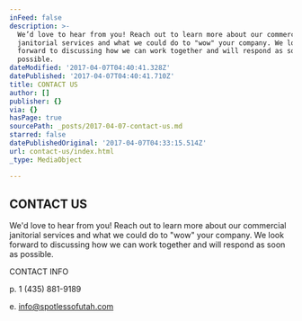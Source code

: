 ```yaml
---
inFeed: false
description: >-
  We’d love to hear from you! Reach out to learn more about our commercial
  janitorial services and what we could do to "wow" your company. We look
  forward to discussing how we can work together and will respond as soon as
  possible.
dateModified: '2017-04-07T04:40:41.328Z'
datePublished: '2017-04-07T04:40:41.710Z'
title: CONTACT US
author: []
publisher: {}
via: {}
hasPage: true
sourcePath: _posts/2017-04-07-contact-us.md
starred: false
datePublishedOriginal: '2017-04-07T04:33:15.514Z'
url: contact-us/index.html
_type: MediaObject

---
```

## CONTACT US

We'd love to hear from you! Reach out to learn more about our commercial janitorial services and what we could do to "wow" your company. We look forward to discussing how we can work together and will respond as soon as possible.

CONTACT INFO

p. 1 (435) 881-9189

e. info@spotlessofutah.com